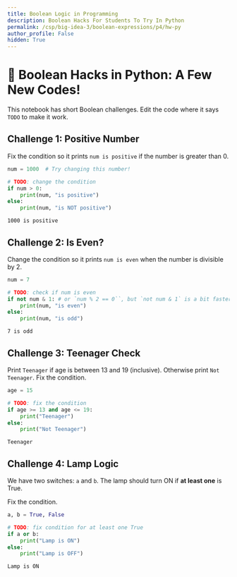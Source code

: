 ```yaml
---
title: Boolean Logic in Programming
description: Boolean Hacks For Students To Try In Python
permalink: /csp/big-idea-3/boolean-expressions/p4/hw-py
author_profile: False
hidden: True
---
```


# 🔑 Boolean Hacks in Python: A Few New Codes!

This notebook has short Boolean challenges. Edit the code where it says `TODO` to make it work.

## Challenge 1: Positive Number
Fix the condition so it prints `num is positive` if the number is greater than 0.


```python
num = 1000  # Try changing this number!

# TODO: change the condition
if num > 0:
    print(num, "is positive")
else:
    print(num, "is NOT positive")
```

    1000 is positive


## Challenge 2: Is Even?
Change the condition so it prints `num is even` when the number is divisible by 2.


```python
num = 7

# TODO: check if num is even
if not num & 1: # or `num % 2 == 0``, but `not num & 1` is a bit faster in py
    print(num, "is even")
else:
    print(num, "is odd")
```

    7 is odd


## Challenge 3: Teenager Check
Print `Teenager` if age is between 13 and 19 (inclusive). Otherwise print `Not Teenager`. Fix the condition.


```python
age = 15

# TODO: fix the condition
if age >= 13 and age <= 19:
    print("Teenager")
else:
    print("Not Teenager")
```

    Teenager


## Challenge 4: Lamp Logic
We have two switches: `a` and `b`. The lamp should turn ON if **at least one** is True.

Fix the condition.


```python
a, b = True, False

# TODO: fix condition for at least one True
if a or b: 
    print("Lamp is ON")
else:
    print("Lamp is OFF")
```

    Lamp is ON

